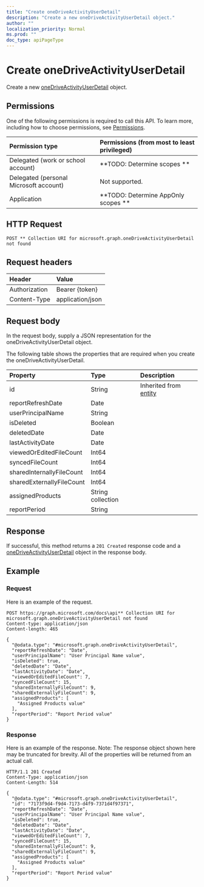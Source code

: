 ```yaml
---
title: "Create oneDriveActivityUserDetail"
description: "Create a new oneDriveActivityUserDetail object."
author: ""
localization_priority: Normal
ms.prod: ""
doc_type: apiPageType
---
```


# Create oneDriveActivityUserDetail

Create a new [oneDriveActivityUserDetail](../resources/onedriveactivityuserdetail.md) object.

## Permissions
One of the following permissions is required to call this API. To learn more, including how to choose permissions, see [Permissions](/concepts/permissions-reference.md).

|Permission type|Permissions (from most to least privileged)|
|:---|:---|
|Delegated (work or school account)|**TODO: Determine scopes **|
|Delegated (personal Microsoft account)|Not supported.|
|Application|**TODO: Determine AppOnly scopes **|

## HTTP Request
<!-- {
  "blockType": "ignored"
}
-->
``` http
POST ** Collection URI for microsoft.graph.oneDriveActivityUserDetail not found
```

## Request headers
|Header|Value|
|:---|:---|
|Authorization|Bearer {token}|
|Content-Type|application/json|

## Request body
In the request body, supply a JSON representation for the oneDriveActivityUserDetail object.

The following table shows the properties that are required when you create the oneDriveActivityUserDetail.

|Property|Type|Description|
|:---|:---|:---|
|id|String| Inherited from [entity](../resources/entity.md)|
|reportRefreshDate|Date||
|userPrincipalName|String||
|isDeleted|Boolean||
|deletedDate|Date||
|lastActivityDate|Date||
|viewedOrEditedFileCount|Int64||
|syncedFileCount|Int64||
|sharedInternallyFileCount|Int64||
|sharedExternallyFileCount|Int64||
|assignedProducts|String collection||
|reportPeriod|String||



## Response
If successful, this method returns a `201 Created` response code and a [oneDriveActivityUserDetail](../resources/onedriveactivityuserdetail.md) object in the response body.

## Example

### Request
Here is an example of the request.
<!-- {
  "blockType": "request",
  "name": "create_onedriveactivityuserdetail_from_"
}
-->
``` http
POST https://graph.microsoft.com/docs\api** Collection URI for microsoft.graph.oneDriveActivityUserDetail not found
Content-type: application/json
Content-length: 465

{
  "@odata.type": "#microsoft.graph.oneDriveActivityUserDetail",
  "reportRefreshDate": "Date",
  "userPrincipalName": "User Principal Name value",
  "isDeleted": true,
  "deletedDate": "Date",
  "lastActivityDate": "Date",
  "viewedOrEditedFileCount": 7,
  "syncedFileCount": 15,
  "sharedInternallyFileCount": 9,
  "sharedExternallyFileCount": 9,
  "assignedProducts": [
    "Assigned Products value"
  ],
  "reportPeriod": "Report Period value"
}
```

### Response
Here is an example of the response. Note: The response object shown here may be truncated for brevity. All of the properties will be returned from an actual call.
<!-- {
  "blockType": "response",
  "truncated": true,
  "@odata.type": "microsoft.graph.onedriveactivityuserdetail"
}
-->
``` http
HTTP/1.1 201 Created
Content-Type: application/json
Content-Length: 514

{
  "@odata.type": "#microsoft.graph.oneDriveActivityUserDetail",
  "id": "7173f9d4-f9d4-7173-d4f9-7371d4f97371",
  "reportRefreshDate": "Date",
  "userPrincipalName": "User Principal Name value",
  "isDeleted": true,
  "deletedDate": "Date",
  "lastActivityDate": "Date",
  "viewedOrEditedFileCount": 7,
  "syncedFileCount": 15,
  "sharedInternallyFileCount": 9,
  "sharedExternallyFileCount": 9,
  "assignedProducts": [
    "Assigned Products value"
  ],
  "reportPeriod": "Report Period value"
}
```

